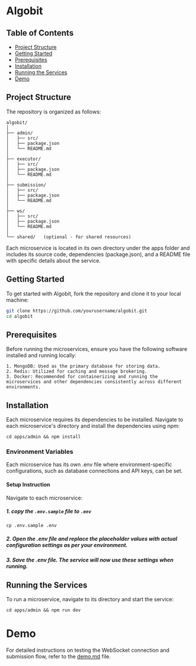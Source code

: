 # Algobit

## Table of Contents
- [Project Structure](#project-structure)
- [Getting Started](#getting-started)
- [Prerequisites](#prerequisites)
- [Installation](#installation)
- [Running the Services](#running-the-services)
- [Demo](#demo)

## Project Structure

The repository is organized as follows:
```
algobit/
│
├── admin/
│   ├── src/
│   ├── package.json
│   └── README.md
│
├── executor/
│   ├── src/
│   ├── package.json
│   └── README.md
│
├── submission/
│   ├── src/
│   ├── package.json
│   └── README.md
│
├── ws/
│   ├── src/
│   ├── package.json
│   └── README.md
│
└── shared/   (optional - for shared resources)
```

Each microservice is located in its own directory under the apps folder and includes its source code, dependencies (package.json), and a README file with specific details about the service.


## Getting Started

To get started with Algobit, fork the repository and clone it to your local machine:

```bash
git clone https://github.com/yourusername/algobit.git
cd algobit
```

## Prerequisites
Before running the microservices, ensure you have the following software installed and running locally:

    1. MongoDB: Used as the primary database for storing data.
    2. Redis: Utilized for caching and message brokering.
    3. Docker: Recommended for containerizing and running the microservices and other dependencies consistently across different environments.

## Installation
Each microservice requires its dependencies to be installed. Navigate to each microservice's directory and install the dependencies using npm:

```
cd apps/admin && npm install
```

### Environment Variables
Each microservice has its own .env file where environment-specific configurations, such as database connections and API keys, can be set.

#### Setup Instruction
Navigate to each microservice:
    
##### 1. copy the `.env.sample` file to `.env`

```
cp .env.sample .env
```
##### 2. Open the .env file and replace the placeholder values with actual configuration settings as per your environment.
##### 3. Save the .env file. The service will now use these settings when running.

## Running the Services
To run a microservice, navigate to its directory and start the service:
```
cd apps/admin && npm run dev
```
# Demo
For detailed instructions on testing the WebSocket connection and submission flow, refer to the [demo.md](demo.md) file.
